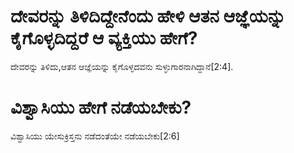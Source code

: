 # ದೇವರನ್ನು ತಿಳಿದಿದ್ದೇನೆಂದು ಹೇಳಿ ಆತನ ಆಜ್ಞೆಯನ್ನು ಕೈಗೊಳ್ಳದಿದ್ದರೆ ಆ ವ್ಯಕ್ತಿಯು ಹೇಗೆ?
ದೇವರನ್ನು ತಿಳಿದು,ಆತನ ಆಜ್ಞೆಯನ್ನು ಕೈಗೊಳ್ಳದವನು ಸುಳ್ಳುಗಾರನಾಗಿದ್ದಾನೆ[2:4].

# ವಿಶ್ವಾಸಿಯು ಹೇಗೆ ನಡೆಯಬೇಕು?
ವಿಶ್ವಾಸಿಯು ಯೇಸುಕ್ರಿಸ್ತನು ನಡೆದಂತೆಯೇ ನಡೆಯಬೇಕು[2:6]

